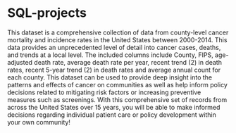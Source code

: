 # SQL-projects

This dataset is a comprehensive collection of data from county-level cancer mortality and incidence rates in the United States between 2000-2014. This data provides an unprecedented level of detail into cancer cases, deaths, and trends at a local level. The included columns include County, FIPS, age-adjusted death rate, average death rate per year, recent trend (2) in death rates, recent 5-year trend (2) in death rates and average annual count for each county. This dataset can be used to provide deep insight into the patterns and effects of cancer on communities as well as help inform policy decisions related to mitigating risk factors or increasing preventive measures such as screenings. With this comprehensive set of records from across the United States over 15 years, you will be able to make informed decisions regarding individual patient care or policy development within your own community!
